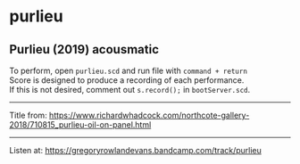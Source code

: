 # purlieu
Purlieu (2019) acousmatic
---
To perform, open ```purlieu.scd``` and run file with ```command + return```
<br />
Score is designed to produce a recording of each performance.<br />
If this is not desired, comment out `s.record();` in `bootServer.scd`.

---
Title from: https://www.richardwhadcock.com/northcote-gallery-2018/710815_purlieu-oil-on-panel.html

---
Listen at: https://gregoryrowlandevans.bandcamp.com/track/purlieu

